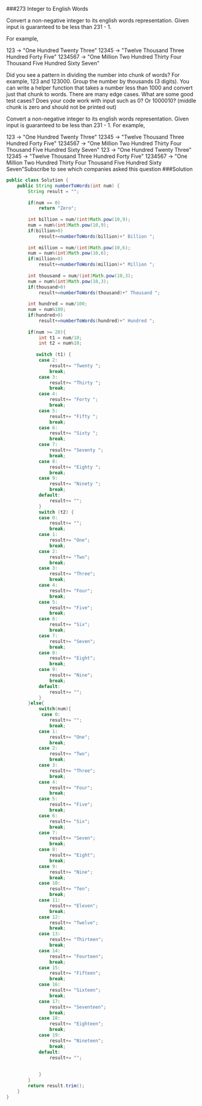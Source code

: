 ###273 Integer to English Words

Convert a non-negative integer to its english words representation. Given input is guaranteed to be less than 231 - 1.

For example,

123 -> "One Hundred Twenty Three"
12345 -> "Twelve Thousand Three Hundred Forty Five"
1234567 -> "One Million Two Hundred Thirty Four Thousand Five Hundred Sixty Seven"

Did you see a pattern in dividing the number into chunk of words? For example, 123 and 123000.
Group the number by thousands (3 digits). You can write a helper function that takes a number less than 1000 and convert just that chunk to words.
There are many edge cases. What are some good test cases? Does your code work with input such as 0? Or 1000010? (middle chunk is zero and should not be printed out)

Convert a non-negative integer to its english words representation. Given input is guaranteed to be less than 231 - 1.
For example,

123 -> "One Hundred Twenty Three"
12345 -> "Twelve Thousand Three Hundred Forty Five"
1234567 -> "One Million Two Hundred Thirty Four Thousand Five Hundred Sixty Seven"
123 -> "One Hundred Twenty Three"
12345 -> "Twelve Thousand Three Hundred Forty Five"
1234567 -> "One Million Two Hundred Thirty Four Thousand Five Hundred Sixty Seven"Subscribe to see which companies asked this question
###Solution
```java
public class Solution {
    public String numberToWords(int num) {
        String result = "";
        
        if(num == 0)
            return "Zero";
        
        int billion = num/(int)Math.pow(10,9);
        num = num%(int)Math.pow(10,9);
        if(billion>0)
            result+=numberToWords(billion)+" Billion ";
        
        int million = num/(int)Math.pow(10,6);
        num = num%(int)Math.pow(10,6);
        if(million>0)
            result+=numberToWords(million)+" Million ";
        
        int thousand = num/(int)Math.pow(10,3);
        num = num%(int)Math.pow(10,3);
        if(thousand>0)
            result+=numberToWords(thousand)+" Thousand ";
        
        int hundred = num/100;
        num = num%100;
        if(hundred>0)
            result+=numberToWords(hundred)+" Hundred ";
            
        if(num >= 20){
            int t1 = num/10;
            int t2 = num%10;
            
           switch (t1) {
            case 2:
                result+= "Twenty ";
                break;
            case 3:
                result+= "Thirty ";
                break;
            case 4:
                result+= "Forty ";
                break;
            case 5:
                result+= "Fifty ";
                break;
            case 6:
                result+= "Sixty ";
                break;
            case 7:
                result+= "Seventy ";
                break;
            case 8:
                result+= "Eighty ";
                break;
            case 9:
                result+= "Ninety ";
                break;
            default:
                result+= "";
            }
            switch (t2) {
            case 0:
                result+= "";
                break;
            case 1:
                result+= "One";
                break;
            case 2:
                result+= "Two";
                break;
            case 3:
                result+= "Three";
                break;
            case 4:
                result+= "Four";
                break;
            case 5:
                result+= "Five";
                break;
            case 6:
                result+= "Six";
                break;
            case 7:
                result+= "Seven";
                break;
            case 8:
                result+= "Eight";
                break;
            case 9:
                result+= "Nine";
                break;
            default:
                result+= "";
            }
        }else{
            switch(num){
             case 0:
                result+= "";
                break;
            case 1:
                result+= "One";
                break;
            case 2:
                result+= "Two";
                break;
            case 3:
                result+= "Three";
                break;
            case 4:
                result+= "Four";
                break;
            case 5:
                result+= "Five";
                break;
            case 6:
                result+= "Six";
                break;
            case 7:
                result+= "Seven";
                break;
            case 8:
                result+= "Eight";
                break;
            case 9:
                result+= "Nine";
                break;
            case 10:
                result+= "Ten";
                break;
            case 11:
                result+= "Eleven";
                break;
            case 12:
                result+= "Twelve";
                break;
            case 13:
                result+= "Thirteen";
                break;
            case 14:
                result+= "Fourteen";
                break;
            case 15:
                result+= "Fifteen";
                break;
            case 16:
                result+= "Sixteen";
                break;
            case 17:
                result+= "Seventeen";
                break;
            case 18:
                result+= "Eighteen";
                break;
            case 19:
                result+= "Nineteen";
                break;
            default:
                result+= "";  
                
                
            }
        }
        return result.trim();
    }
}